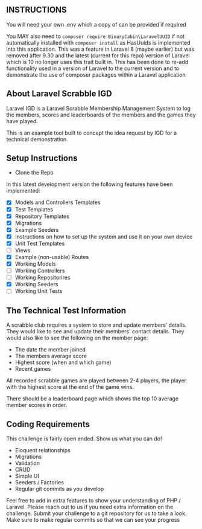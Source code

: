 ## INSTRUCTIONS

You will need your own .env which a copy of can be provided if required

You MAY also need to `composer require BinaryCabin\LaravelUUID` if not automatically installed with `composer install` as HasUuids is implemented into this application. This was a feature in Laravel 8 (maybe earlier) but was removed after 9.30 and the latest (current for this repo) version of Laravel which is 10 no longer uses this trait built in. This has been done to re-add functionality used in a version of Laravel to the current version and to demonstrate the use of composer packages within a Laravel application

## About Laravel Scrabble IGD

Laravel IGD is a Laravel Scrabble Membership Management System to log the members, scores and leaderboards of the members and the games they have played.

This is an example tool built to concept the idea request by IGD for a technical demonstration.

## Setup Instructions

- Clone the Repo

In this latest development version the following features have been implemented:
- [x] Models and Controllers Templates
- [x] Test Templates
- [x] Repository Templates
- [x] Migrations
- [x] Example Seeders
- [x] Instructions on how to set up the system and use it on your own device
- [x] Unit Test Templates
- [ ] Views
- [x] Example (non-usable) Routes
- [x] Working Models
- [ ] Working Controllers
- [ ] Working Repositorires
- [x] Working Seeders
- [ ] Working Unit Tests

## The Technical Test Information

A scrabble club requires a system to store and update members’ details. They would like to see
and update their members' contact details. They would also like to see the following on the
member page:

- The date the member joined
- The members average score
- Highest score (when and which game)
- Recent games

All recorded scrabble games are played between 2-4 players, the player with the highest score
at the end of the game wins.

There should be a leaderboard page which shows the top 10 average member scores in order.

## Coding Requirements

This challenge is fairly open ended. Show us what you can do!
- Eloquent relationships
- Migrations
- Validation
- CRUD
- Simple UI
- Seeders / Factories
- Regular git commits as you develop

Feel free to add in extra features to show your understanding of PHP / Laravel. Please reach
out to us if you need extra information on the challenge. Submit your challenge to a git
repository for us to take a look. Make sure to make regular commits so that we can see your
progress